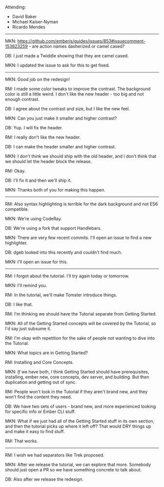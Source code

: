 Attending:

- David Baker
- Michael Kaiser-Nyman
- Ricardo Mendes

---

MKN: https://github.com/emberjs/guides/issues/853#issuecomment-153623259 - are action names dasherized or camel cased?

DB: I just made a Twiddle showing that they are camel cased.

MKN: I updated the issue to ask for this to get fixed.

---

MKN: Good job on the redesign!

RM: I made some color tweaks to improve the contrast. The background color is still a little weird. I don't like the new header - too big and not enough contrast.

DB: I agree about the contrast and size, but I like the new feel.

MKN: Can you just make it smaller and higher contrast?

DB: Yup. I will fix the header.

RM: I really don't like the new header.

DB: I can make the header smaller and higher contrast.

MKN: I don't think we should ship with the old header, and I don't think that we should let the header block the release.

RM: Okay.

DB: I'll fix it and then we'll ship it.

MKN: Thanks both of you for making this happen.

---

RM: Also syntax highlighting is terrible for the dark background and not ES6 compatible.

MKN: We're using CodeRay.

DB: We're using a fork that support Handlebars.

MKN: There are very few recent commits. I'll open an issue to find a new highlighter.

DB: dgeb looked into this recently and couldn't find much.

MKN: I'll open an issue for this.

---

RM: I forgot about the tutorial. I'll try again today or tomorrow.

MKN: I'll remind you.

RM: In the tutorial, we'll make Tomster introduce things.

DB: I like that.

RM: I'm thinking we should have the Tutorial separate from Getting Started.

MKN: All of the Getting Started concepts will be covered by the Tutorial, so I'd say just subsume it.

RM: I'm okay with repetition for the sake of people not wanting to dive into the Tutorial.

MKN: What topics are in Getting Started?

RM: Installing and Core Concepts.

MKN: _If_ we have both, I think Getting Started should have prerequisites, installing, ember new, core concepts, dev server, and building.
But then duplication and getting out of sync.

RM: People won't look in the Tutorial if they aren't brand new, and they won't find the content they need.

DB: We have two sets of users - brand new, and more experienced looking for specific info or Ember CLI stuff.

MKN: What if we just had all of the Getting Started stuff in its own section, and then the tutorial picks up where it left off?
That would DRY things up and make it easy to find stuff.

RM: That works.

---

RM: I wish we had separators like Trek proposed.

MKN: After we release the tutorial, we can explore that more. Somebody should just open a PR so we have something concrete to talk about.

DB: Also after we release the redesign.
